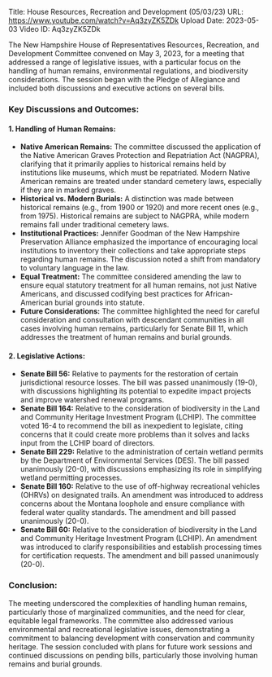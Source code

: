 Title: House Resources, Recreation and Development (05/03/23)
URL: https://www.youtube.com/watch?v=Aq3zyZK5ZDk
Upload Date: 2023-05-03
Video ID: Aq3zyZK5ZDk

The New Hampshire House of Representatives Resources, Recreation, and Development Committee convened on May 3, 2023, for a meeting that addressed a range of legislative issues, with a particular focus on the handling of human remains, environmental regulations, and biodiversity considerations. The session began with the Pledge of Allegiance and included both discussions and executive actions on several bills.

### Key Discussions and Outcomes:

#### 1. **Handling of Human Remains:**
   - **Native American Remains:** The committee discussed the application of the Native American Graves Protection and Repatriation Act (NAGPRA), clarifying that it primarily applies to historical remains held by institutions like museums, which must be repatriated. Modern Native American remains are treated under standard cemetery laws, especially if they are in marked graves.
   - **Historical vs. Modern Burials:** A distinction was made between historical remains (e.g., from 1900 or 1920) and more recent ones (e.g., from 1975). Historical remains are subject to NAGPRA, while modern remains fall under traditional cemetery laws.
   - **Institutional Practices:** Jennifer Goodman of the New Hampshire Preservation Alliance emphasized the importance of encouraging local institutions to inventory their collections and take appropriate steps regarding human remains. The discussion noted a shift from mandatory to voluntary language in the law.
   - **Equal Treatment:** The committee considered amending the law to ensure equal statutory treatment for all human remains, not just Native Americans, and discussed codifying best practices for African-American burial grounds into statute.
   - **Future Considerations:** The committee highlighted the need for careful consideration and consultation with descendant communities in all cases involving human remains, particularly for Senate Bill 11, which addresses the treatment of human remains and burial grounds.

#### 2. **Legislative Actions:**
   - **Senate Bill 56:** Relative to payments for the restoration of certain jurisdictional resource losses. The bill was passed unanimously (19-0), with discussions highlighting its potential to expedite impact projects and improve watershed renewal programs.
   - **Senate Bill 164:** Relative to the consideration of biodiversity in the Land and Community Heritage Investment Program (LCHIP). The committee voted 16-4 to recommend the bill as inexpedient to legislate, citing concerns that it could create more problems than it solves and lacks input from the LCHIP board of directors.
   - **Senate Bill 229:** Relative to the administration of certain wetland permits by the Department of Environmental Services (DES). The bill passed unanimously (20-0), with discussions emphasizing its role in simplifying wetland permitting processes.
   - **Senate Bill 160:** Relative to the use of off-highway recreational vehicles (OHRVs) on designated trails. An amendment was introduced to address concerns about the Montana loophole and ensure compliance with federal water quality standards. The amendment and bill passed unanimously (20-0).
   - **Senate Bill 60:** Relative to the consideration of biodiversity in the Land and Community Heritage Investment Program (LCHIP). An amendment was introduced to clarify responsibilities and establish processing times for certification requests. The amendment and bill passed unanimously (20-0).

### Conclusion:
The meeting underscored the complexities of handling human remains, particularly those of marginalized communities, and the need for clear, equitable legal frameworks. The committee also addressed various environmental and recreational legislative issues, demonstrating a commitment to balancing development with conservation and community heritage. The session concluded with plans for future work sessions and continued discussions on pending bills, particularly those involving human remains and burial grounds.